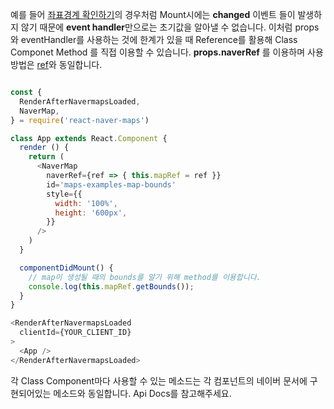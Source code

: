예를 들어 [좌표경계 확인하기](#/Naver%20Maps%20Examples/지도%20좌표%20경계%20확인하기)의 경우처럼 Mount시에는 **changed** 이벤트 들이 발생하지 않기 때문에 **event handler**만으로는 초기값을 알아낼 수 없습니다. 
이처럼 props와 eventHandler를 사용하는 것에 한계가 있을 때 Reference를 활용해 Class Componet Method 를 직접 이용할 수 있습니다. **props.naverRef** 를 이용하며 사용방법은 [ref](https://reactjs.org/docs/refs-and-the-dom.html)와 동일합니다.


``` js

const { 
  RenderAfterNavermapsLoaded, 
  NaverMap,
} = require('react-naver-maps')

class App extends React.Component {
  render () {
    return (
      <NaverMap 
        naverRef={ref => { this.mapRef = ref }}
        id='maps-examples-map-bounds'
        style={{
          width: '100%',
          height: '600px',
        }}
      />
    )
  }

  componentDidMount() {
    // map이 생성될 때의 bounds를 알기 위해 method를 이용합니다.
    console.log(this.mapRef.getBounds());
  }
}

<RenderAfterNavermapsLoaded
  clientId={YOUR_CLIENT_ID}
>
  <App />
</RenderAfterNavermapsLoaded>
```

각 Class Component마다 사용할 수 있는 메소드는 각 컴포넌트의 네이버 문서에 구현되어있는 메소드와 동일합니다. Api Docs를 참고해주세요.